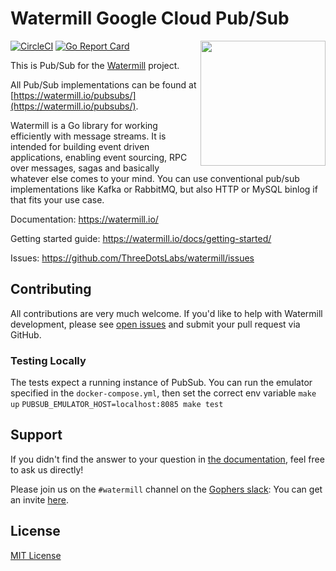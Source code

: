 # Watermill Google Cloud Pub/Sub
<img align="right" width="200" src="https://threedots.tech/watermill-io/watermill-logo.png">

[![CircleCI](https://circleci.com/gh/ThreeDotsLabs/watermill-googlecloud/tree/master.svg?style=svg)](https://circleci.com/gh/ThreeDotsLabs/watermill-googlecloud/tree/master)
[![Go Report Card](https://goreportcard.com/badge/github.com/ThreeDotsLabs/watermill-googlecloud)](https://goreportcard.com/report/github.com/ThreeDotsLabs/watermill-googlecloud)

This is Pub/Sub for the [Watermill](https://watermill.io/) project.

All Pub/Sub implementations can be found at [https://watermill.io/pubsubs/](https://watermill.io/pubsubs/).

Watermill is a Go library for working efficiently with message streams. It is intended
for building event driven applications, enabling event sourcing, RPC over messages,
sagas and basically whatever else comes to your mind. You can use conventional pub/sub
implementations like Kafka or RabbitMQ, but also HTTP or MySQL binlog if that fits your use case.

Documentation: https://watermill.io/

Getting started guide: https://watermill.io/docs/getting-started/

Issues: https://github.com/ThreeDotsLabs/watermill/issues

## Contributing

All contributions are very much welcome. If you'd like to help with Watermill development,
please see [open issues](https://github.com/ThreeDotsLabs/watermill/issues?utf8=%E2%9C%93&q=is%3Aissue+is%3Aopen+)
and submit your pull request via GitHub.

### Testing Locally

The tests expect a running instance of PubSub. You can run the emulator specified in the `docker-compose.yml`, then set the correct env variable
`make up`
`PUBSUB_EMULATOR_HOST=localhost:8085 make test`

## Support

If you didn't find the answer to your question in [the documentation](https://watermill.io/), feel free to ask us directly!

Please join us on the `#watermill` channel on the [Gophers slack](https://gophers.slack.com/): You can get an invite [here](https://gophersinvite.herokuapp.com/).

## License

[MIT License](./LICENSE)
